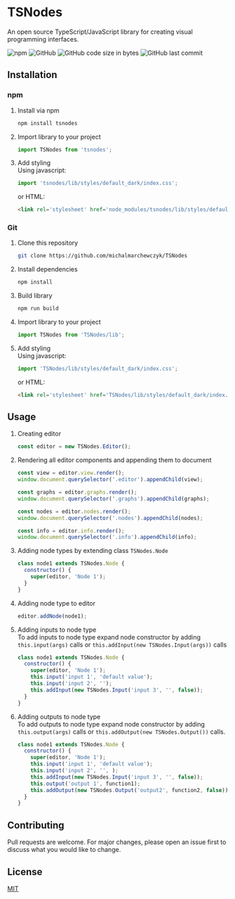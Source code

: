 # TSNodes

An open source TypeScript/JavaScript library for creating visual programming interfaces.


![npm](https://img.shields.io/npm/v/tsnodes)
![GitHub](https://img.shields.io/github/license/michalmarchewczyk/TSNodes)
![GitHub code size in bytes](https://img.shields.io/github/languages/code-size/michalmarchewczyk/tsnodes)
![GitHub last commit](https://img.shields.io/github/last-commit/michalmarchewczyk/tsnodes)

## Installation
    
  
### npm
1. Install via npm
    ```bash
    npm install tsnodes
    ```

1. Import library to your project
    ```javascript
    import TSNodes from 'tsnodes';
    ```
   
1. Add styling  
    Using javascript: 
    ```Javascript
    import 'tsnodes/lib/styles/default_dark/index.css';
    ```
   or HTML:
   ```html
   <link rel='stylesheet' href='node_modules/tsnodes/lib/styles/default_dark/index.css'>
   ```
   
### Git
1. Clone this repository
    ```bash
    git clone https://github.com/michalmarchewczyk/TSNodes
    ```

1. Install dependencies
    ```bash
    npm install
    ```

1. Build library
    ```bash
    npm run build
    ```

1. Import library to your project
    ```javascript
    import TSNodes from 'TSNodes/lib';
    ```
   
1. Add styling  
    Using javascript: 
    ```Javascript
    import 'TSNodes/lib/styles/default_dark/index.css';
    ```
   or HTML:
   ```html
   <link rel='stylesheet' href='TSNodes/lib/styles/default_dark/index.css'>
   ```

## Usage

1. Creating editor
    ```javascript
    const editor = new TSNodes.Editor();
    ```
   
1. Rendering all editor components and appending them to document
    ```javascript
    const view = editor.view.render();
    window.document.querySelector('.editor').appendChild(view);
    
    const graphs = editor.graphs.render();
    window.document.querySelector('.graphs').appendChild(graphs);
    
    const nodes = editor.nodes.render();
    window.document.querySelector('.nodes').appendChild(nodes);
    
    const info = editor.info.render();
    window.document.querySelector('.info').appendChild(info);
    ```
   
1. Adding node types by extending class `TSNodes.Node`
    ```javascript
    class node1 extends TSNodes.Node {
      constructor() {
        super(editor, 'Node 1');
      }   
    }
    ```
   
1. Adding node type to editor
    ```javascript
    editor.addNode(node1);
    ```
   
1. Adding inputs to node type  
    To add inputs to node type expand node constructor by adding `this.input(args)` calls or `this.addInput(new TSNodes.Input(args))` calls
    ```javascript
    class node1 extends TSNodes.Node {
      constructor() {
        super(editor, 'Node 1');
        this.input('input 1', 'default value');
        this.input('input 2', '');
        this.addInput(new TSNodes.Input('input 3', '', false));
      }   
    }
    ```
   
1. Adding outputs to node type  
    To add outputs to node type expand node constructor by adding `this.output(args)` calls or `this.addOutput(new TSNodes.Output())` calls.
    ```javascript
    class node1 extends TSNodes.Node {
      constructor() {
        super(editor, 'Node 1');
        this.input('input 1', 'default value');
        this.input('input 2', '', );
        this.addInput(new TSNodes.Input('input 3', '', false));
        this.output('output 1', function1);
        this.addOutput(new TSNodes.Output('output2', function2, false));
      }   
    }
    ```

## Contributing
Pull requests are welcome. For major changes, please open an issue first to discuss what you would like to change.

## License
[MIT](LICENSE)
